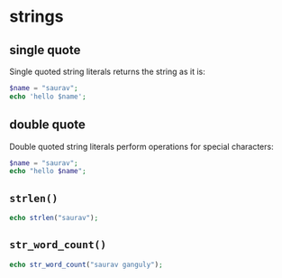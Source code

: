# strings 
## single quote
Single quoted string literals returns the string as it is:
```php
$name = "saurav";
echo 'hello $name';
```

## double quote
Double quoted string literals perform operations for special characters:
```php
$name = "saurav";
echo "hello $name";
```

## `strlen()`
```php
echo strlen("saurav");
```

## `str_word_count()`
```php
echo str_word_count("saurav ganguly");
```